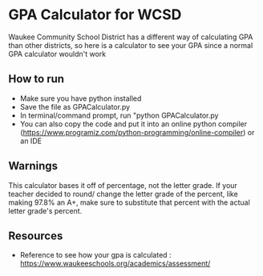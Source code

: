 # GPA Calculator for WCSD

Waukee Community School District has a different way of calculating GPA than other districts, so here is a calculator to see your GPA since a normal GPA calculator wouldn't work

## How to run 

- Make sure you have python installed
- Save the file as GPACalculator.py
- In terminal/command prompt, run "python GPACalculator.py
- You can also copy the code and put it into an online python compiler (https://www.programiz.com/python-programming/online-compiler) or an IDE

## Warnings

This calculator bases it off of percentage, not the letter grade. If your teacher decided to round/ change the letter grade of the percent, like making 97.8% an A+, make sure to substitute that percent with the actual letter grade's percent.

## Resources
 - Reference to see how your gpa is calculated : https://www.waukeeschools.org/academics/assessment/

